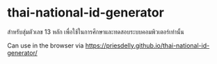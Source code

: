 # thai-national-id-generator

สำหรับสุ่มตัวเลข 13 หลัก เพื่อใช้ในการศึกษาและทดสอบระบบคอมพิวเตอร์เท่านั้น

Can use in the browser via https://priesdelly.github.io/thai-national-id-generator/